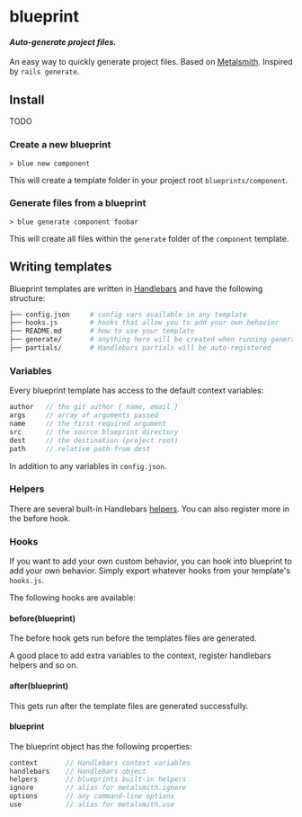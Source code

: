 blueprint
========================================

#### _Auto-generate project files._

An easy way to quickly generate project files. Based on
[Metalsmith](metalsmith). Inspired by `rails generate`.

## Install

TODO

### Create a new blueprint

```
> blue new component
```
This will create a template folder in your project root `blueprints/component`.

### Generate files from a blueprint

```
> blue generate component foobar
```
This will create all files within the `generate` folder of the `component`
template.

## Writing templates

Blueprint templates are written in [Handlebars](handlebars) and have the
following structure:

```bash
├── config.json     # config vars available in any template
├── hooks.js        # hooks that allow you to add your own behavior
├── README.md       # how to use your template
├── generate/       # anything here will be created when running generate
├── partials/       # Handlebars partials will be auto-registered
```

### Variables

Every blueprint template has access to the default context variables:

```javascript
author   // the git author { name, email }
args     // array of arguments passed
name     // the first required argument
src      // the source blueprint directory
dest     // the destination (project root)
path     // relative path from dest
```
In addition to any variables in `config.json`.

### Helpers

There are several built-in Handlebars [helpers](./lib/helpers/handlebars.js).
You can also register more in the before hook.

### Hooks

If you want to add your own custom behavior, you can hook into blueprint to add
your own behavior. Simply export whatever hooks from your template's
`hooks.js`.

The following hooks are available:

#### before(blueprint)

The before hook gets run before the templates files are generated.

A good place to add extra variables to the context, register handlebars helpers
and so on.

#### after(blueprint)

This gets run after the template files are generated successfully.

#### blueprint

The blueprint object has the following properties:

```javascript
context       // Handlebars context variables
handlebars    // Handlebars object
helpers       // blueprints built-in helpers
ignore        // alias for metalsmith.ignore
options       // any command-line options
use           // alias for metalsmith.use
```

[handlebars]: http://handlebarsjs.com/
[metalsmith]: https://github.com/segmentio/metalsmith
[prettier]: https://github.com/prettier/prettier
[standard]: http://standardjs.com/
[yarn-install]: https://yarnpkg.com/lang/en/docs/install/
